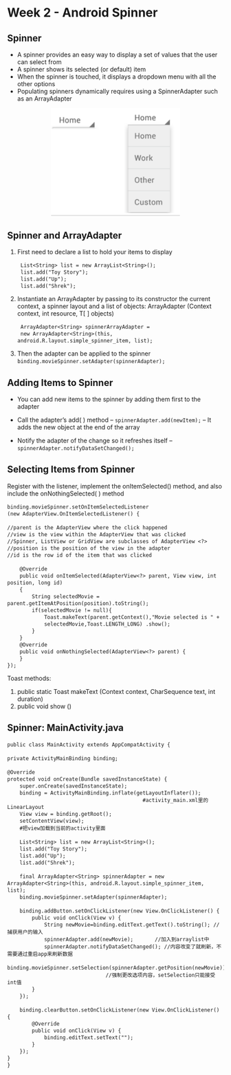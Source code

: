 # Week 2 - Android Spinner

## Spinner

- A spinner provides an easy way to display a set of values that the user can select from
- A spinner shows its selected (or default) item
- When the spinner is touched, it displays a dropdown menu with all the other options
- Populating spinners dynamically requires using a SpinnerAdapter such as an ArrayAdapter

<div align=center><img src="./Images/Spinner.png" alt="Spinner" width="300"/></div>

## Spinner and ArrayAdapter

1. First need to declare a list to hold your items to display

        List<String> list = new ArrayList<String>();
        list.add("Toy Story");
        list.add("Up");
        list.add("Shrek");

2. Instantiate an ArrayAdapter<T> by passing to its constructor the current context, a spinner layout and a list of objects: ArrayAdapter (Context context, int resource, T[ ] objects)

        ArrayAdapter<String> spinnerArrayAdapter = 
        new ArrayAdapter<String>(this, android.R.layout.simple_spinner_item, list);

3. Then the adapter can be applied to the spinner
`binding.movieSpinner.setAdapter(spinnerAdapter);`

## Adding Items to Spinner

- You can add new items to the spinner by adding them first to the adapter

- Call the adapter’s add( ) method
    – `spinnerAdapter.add(newItem);`
    – It adds the new object at the end of the array

- Notify the adapter of the change so it refreshes itself
    – `spinnerAdapter.notifyDataSetChanged();`

## Selecting Items from Spinner

Register with the listener, implement the onItemSelected() method, and also include the onNothingSelected( ) method

    binding.movieSpinner.setOnItemSelectedListener 
    (new AdapterView.OnItemSelectedListener() {

    //parent is the AdapterView where the click happened
    //view is the view within the AdapterView that was clicked 
    //Spinner, ListView or GridView are subclasses of AdapterView <?> 
    //position is the position of the view in the adapter
    //id is the row id of the item that was clicked

        @Override
        public void onItemSelected(AdapterView<?> parent, View view, int position, long id) 
        { 
            String selectedMovie = parent.getItemAtPosition(position).toString(); 
            if(selectedMovie != null){
                Toast.makeText(parent.getContext(),"Movie selected is " +
                selectedMovie,Toast.LENGTH_LONG) .show();
            } 
        }
        @Override
        public void onNothingSelected(AdapterView<?> parent) {
        } 
    });

Toast methods:

1) public static Toast makeText (Context context, CharSequence text, int duration) 
1) public void show ()

## Spinner: MainActivity.java

    public class MainActivity extends AppCompatActivity {

    private ActivityMainBinding binding;

    @Override
    protected void onCreate(Bundle savedInstanceState) {
        super.onCreate(savedInstanceState);
        binding = ActivityMainBinding.inflate(getLayoutInflater());
                                                #activity_main.xml里的LinearLayout
        View view = binding.getRoot();
        setContentView(view);
        #把view加载到当前的activity里面

        List<String> list = new ArrayList<String>();
        list.add("Toy Story");
        list.add("Up");
        list.add("Shrek");

        final ArrayAdapter<String> spinnerAdapter = new ArrayAdapter<String>(this, android.R.layout.simple_spinner_item, list);
        binding.movieSpinner.setAdapter(spinnerAdapter);

        binding.addButton.setOnClickListener(new View.OnClickListener() {
            public void onClick(View v) {
                String newMovie=binding.editText.getText().toString(); //捕获用户的输入
                spinnerAdapter.add(newMovie);       //加入到arraylist中
                spinnerAdapter.notifyDataSetChanged(); //内容改变了就刷新，不需要通过重启app来刷新数据
                binding.movieSpinner.setSelection(spinnerAdapter.getPosition(newMovie));
                                    //强制更改选项内容，setSelection只能接受int值
            }
        });

        binding.clearButton.setOnClickListener(new View.OnClickListener() {
            @Override
            public void onClick(View v) {
                binding.editText.setText("");
            }
        });
    }
    }
